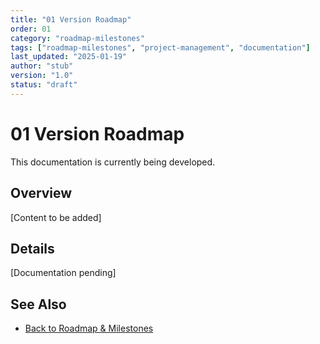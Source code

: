 ```yaml
---
title: "01 Version Roadmap"
order: 01
category: "roadmap-milestones"
tags: ["roadmap-milestones", "project-management", "documentation"]
last_updated: "2025-01-19"
author: "stub"
version: "1.0"
status: "draft"
---
```


# 01 Version Roadmap

This documentation is currently being developed.

## Overview

[Content to be added]

## Details

[Documentation pending]

## See Also

- [Back to Roadmap & Milestones](./README.md)
